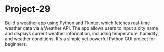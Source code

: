 # Project-29
Build a weather app using Python and Tkinter, which fetches real-time weather data via a Weather API. The app allows users to input a city name and displays current weather information, including temperature, humidity, and weather conditions. It's a simple yet powerful Python GUI project for beginners.
